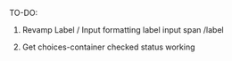 TO-DO:

1) Revamp Label / Input formatting
	label
		input
		span
	/label

2) Get choices-container checked status working